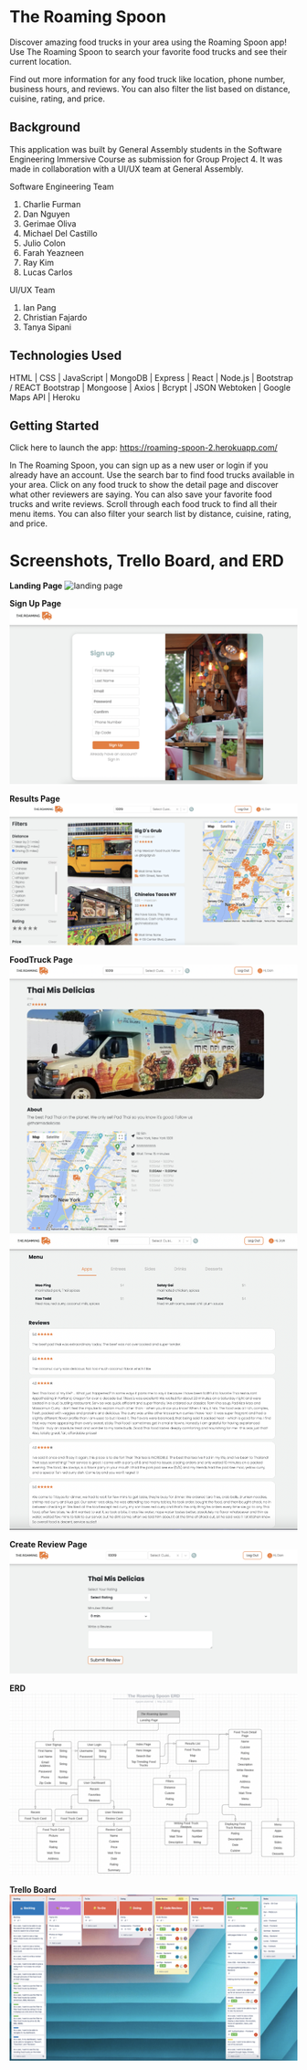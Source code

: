 # **The Roaming Spoon**

Discover amazing food trucks in your area using the Roaming Spoon app! Use The Roaming Spoon to search your favorite food trucks and see their current location. 

Find out more information for any food truck like location, phone number, business hours, and reviews. You can also filter the list based on distance, cuisine, rating, and price.

## **Background**

This application was built by General Assembly students in the Software Engineering Immersive Course as submission for Group Project 4. It was made in collaboration with a UI/UX team at General Assembly.

Software Engineering Team
1. Charlie Furman
2. Dan Nguyen
3. Gerimae Oliva
4. Michael Del Castillo
5. Julio Colon
6. Farah Yeazneen
7. Ray Kim
8. Lucas Carlos

UI/UX Team
1. Ian Pang
2. Christian Fajardo
3. Tanya Sipani

## **Technologies Used**

HTML | CSS | JavaScript | MongoDB | Express | React | Node.js | Bootstrap / REACT Bootstrap | Mongoose | Axios | Bcrypt | JSON Webtoken | Google Maps API | Heroku

## **Getting Started**

Click here to launch the app: https://roaming-spoon-2.herokuapp.com/

In The Roaming Spoon, you can sign up as a new user or login if you already have an account. Use the search bar to find food trucks available in your area. Click on any food truck to show the detail page and discover what other reviewers are saying. You can also save your favorite food trucks and write reviews. Scroll through each food truck to find all their menu items. You can also filter your search list by distance, cuisine, rating, and price. 

# **Screenshots, Trello Board, and ERD**

**Landing Page**
![landing page](/public/assets/landing-page.png)

**Sign Up Page**
![sign up page](/public/assets/signup-page.png)

**Results Page**
![results page](/public/assets/results-page.png)

**FoodTruck Page**
![foodtruck page](/public/assets/detail-page-1.png)
![foodtruck page 2](/public/assets/detail-page-2.png)

**Create Review Page**
![create review page](/public/assets/create-review.png)

**ERD**
![erd](/public/assets/erd.png)

**Trello Board**
![trello board](/public/assets/trelloboard.png)